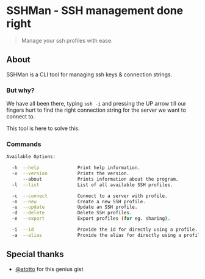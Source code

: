 # SSHMan - SSH management done right

> Manage your ssh profiles with ease.

## About

SSHMan is a CLI tool for managing ssh keys & connection strings.

### But why?

We have all been there, typing ```ssh -i``` and pressing the UP arrow till our fingers hurt to find the right connection string for the server we want to connect to.

This tool is here to solve this.

### Commands

```bash
Available Options:

  -h  --help              Print help information.
  -v  --version           Prints the version.
      --about             Prints information about the program.
  -l  --list              List of all available SSH profiles.

  -c  --connect           Connect to a server with profile.
  -n  --new               Create a new SSH profile.
  -u  --update            Update an SSH profile.
  -d  --delete            Delete SSH profiles.
  -e  --export            Export profiles (for eg. sharing).

  -i  --id                Provide the id for directly using a profile.
  -a  --alias             Provide the alias for directly using a profile.
```
## Special thanks

- [@atotto](https://gist.github.com/atotto/ba19155295d95c8d75881e145c751372) for this genius gist

